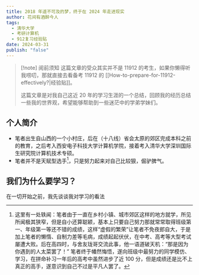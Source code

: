 ```yaml
---
title: 2018 年遥不可及的梦，终于在 2024 年走进现实
author: 花间有酒醉今人
tags:
  - 清华大学
  - 考研计算机
  - 912复习经验贴
date: 2024-03-31
publish: "false"
---
```

>[!note] 阅前须知
>这篇文章的受众其实并不是 11912 的考生，如果你懒得听我唠叨，那就直接去看备考 11912 的 [[How-to-prepare-for-11912-effectively?|经验贴]]。
>
>这篇文章是对我自己这近 20 年的学习生涯的一个总结，回顾我的经历总结一些我的世界观，希望能够帮助到一些迷茫中的学弟学妹们。

## 个人简介

- 笔者出生自山西的一个小村庄，后在（十八线）省会太原的郊区完成本科之前的教育，之后考入西安电子科技大学计算机学院，接着考入清华大学深圳国际生研究院计算机技术专硕。
- 笔者并不是天赋型选手[^1]，只是努力起来对自己比较狠，倔驴脾气。

## 我们为什么要学习？

在一切开始之前，我先谈谈我对学习的看法

[^1]: 这里有一处轶闻：笔者由于一直在乡村小镇、城市郊区这样的地方就学，所见所闻极其狭窄，但是自小还算聪颖，基本上只要自己努力那就常常取得班级第一、年级第一等还不错的成绩，这样“虚假的繁荣”让笔者不免夜郎自大，于是加上笔者的懒惰、自制力差等毛病，成绩起起伏伏，在中考、高考等大型考试屡遭大败。后在高四时，与舍友珑哥交流此事，他一语道破天机：“那是因为你遇到的人太菜罢了！” 笔者终于幡然悔悟，遂向班级中最努力的同学模仿、学习，在拼命补习一年后的高考中虽然进步了近 100 分，但是成绩还是比不上真正的高手，遂意识到自己不过是平凡人罢了。